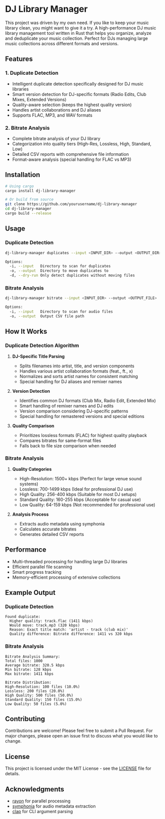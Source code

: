 # DJ Library Manager

This project was driven by my own need. If you like to keep your music library clean, you might want to give it a try. A high-performance DJ music library management tool written in Rust that helps you organize, analyze and deduplicate your music collection. Perfect for DJs managing large music collections across different formats and versions.

## Features

### 1. Duplicate Detection

- Intelligent duplicate detection specifically designed for DJ music libraries
- Smart version detection for DJ-specific formats (Radio Edits, Club Mixes, Extended Versions)
- Quality-aware selection (keeps the highest quality version)
- Handles artist collaborations and DJ aliases
- Supports FLAC, MP3, and WAV formats

### 2. Bitrate Analysis

- Complete bitrate analysis of your DJ library
- Categorization into quality tiers (High-Res, Lossless, High, Standard, Low)
- Detailed CSV reports with comprehensive file information
- Format-aware analysis (special handling for FLAC vs MP3)

## Installation

```bash
# Using cargo
cargo install dj-library-manager

# Or build from source
git clone https://github.com/yourusername/dj-library-manager
cd dj-library-manager
cargo build --release
```

## Usage

### Duplicate Detection

```bash
dj-library-manager duplicates --input <INPUT_DIR> --output <OUTPUT_DIR> [--dry-run]

Options:
  -i, --input   Directory to scan for duplicates
  -o, --output  Directory to move duplicates to
  -d, --dry-run Only detect duplicates without moving files
```

### Bitrate Analysis

```bash
dj-library-manager bitrate --input <INPUT_DIR> --output <OUTPUT_FILE>

Options:
  -i, --input   Directory to scan for audio files
  -o, --output  Output CSV file path
```

## How It Works

### Duplicate Detection Algorithm

1. **DJ-Specific Title Parsing**

   - Splits filenames into artist, title, and version components
   - Handles various artist collaboration formats (feat., ft., x)
   - Normalizes and sorts artist names for consistent matching
   - Special handling for DJ aliases and remixer names

2. **Version Detection**

   - Identifies common DJ formats (Club Mix, Radio Edit, Extended Mix)
   - Smart handling of remixer names and DJ edits
   - Version comparison considering DJ-specific patterns
   - Special handling for remastered versions and special editions

3. **Quality Comparison**
   - Prioritizes lossless formats (FLAC) for highest quality playback
   - Compares bitrates for same-format files
   - Falls back to file size comparison when needed

### Bitrate Analysis

1. **Quality Categories**

   - High-Resolution: 1500+ kbps (Perfect for large venue sound systems)
   - Lossless: 700-1499 kbps (Ideal for professional DJ use)
   - High Quality: 256-400 kbps (Suitable for most DJ setups)
   - Standard Quality: 160-255 kbps (Acceptable for casual use)
   - Low Quality: 64-159 kbps (Not recommended for professional use)

2. **Analysis Process**
   - Extracts audio metadata using symphonia
   - Calculates accurate bitrates
   - Generates detailed CSV reports

## Performance

- Multi-threaded processing for handling large DJ libraries
- Efficient parallel file scanning
- Smart progress tracking
- Memory-efficient processing of extensive collections

## Example Output

### Duplicate Detection

```
Found duplicate:
  Higher quality: track.flac (1411 kbps)
  Would move: track.mp3 (320 kbps)
  Reason: Exact title match: 'artist - track (club mix)'
  Quality difference: Bitrate difference: 1411 vs 320 kbps
```

### Bitrate Analysis

```
Bitrate Analysis Summary:
Total files: 1000
Average bitrate: 320.5 kbps
Min bitrate: 128 kbps
Max bitrate: 1411 kbps

Bitrate Distribution:
High-Resolution: 100 files (10.0%)
Lossless: 200 files (20.0%)
High Quality: 500 files (50.0%)
Standard Quality: 150 files (15.0%)
Low Quality: 50 files (5.0%)
```

## Contributing

Contributions are welcome! Please feel free to submit a Pull Request. For major changes, please open an issue first to discuss what you would like to change.

## License

This project is licensed under the MIT License - see the [LICENSE](LICENSE.md) file for details.

## Acknowledgments

- [rayon](https://github.com/rayon-rs/rayon) for parallel processing
- [symphonia](https://github.com/pdeljanov/Symphonia) for audio metadata extraction
- [clap](https://github.com/clap-rs/clap) for CLI argument parsing
